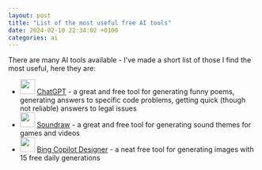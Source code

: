 ```yaml
---
layout: post
title: "List of the most useful free AI tools"
date: 2024-02-10 22:34:02 +0100
categories: ai
---
```


There are many AI tools available - I've made a short list of those I find the most useful, here they are:

- <img width=30 height=30 src="/blog/assets/chatgpt.webp"> [ChatGPT](https://chat.openai.com/chat) - a great and free tool for generating funny poems, generating answers to specific code problems, getting quick (though not reliable) answers to legal issues
- <img width=30 height=30 src="/blog/assets/soundraw.png"> [Soundraw](https://soundraw.io/) - a great and free tool for generating sound themes for games and videos
- <img width=30 height=30 src="/blog/assets/copilot.jpg"> [Bing Copilot Designer](https://www.bing.com/images/create?FORM=GENEXP) - a neat free tool for generating images with 15 free daily generations
